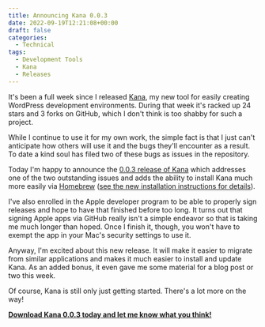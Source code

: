 ```yaml
---
title: Announcing Kana 0.0.3
date: 2022-09-19T12:21:08+00:00
draft: false
categories:
  - Technical
tags:
  - Development Tools
  - Kana
  - Releases
---
```


It's been a full week since I released [Kana][1], my new tool for easily creating WordPress development environments. During that week it's racked up 24 stars and 3 forks on GitHub, which I don't think is too shabby for such a project.

While I continue to use it for my own work, the simple fact is that I just can't anticipate how others will use it and the bugs they'll encounter as a result. To date a kind soul has filed two of these bugs as issues in the repository.

Today I'm happy to announce the [0.0.3 release of Kana][2] which addresses one of the two outstanding issues and adds the ability to install Kana much more easily via [Homebrew][3] ([see the new installation instructions for details][4]).

I've also enrolled in the Apple developer program to be able to properly sign releases and hope to have that finished before too long. It turns out that signing Apple apps via GitHub really isn't a simple endeavor so that is taking me much longer than hoped. Once I finish it, though, you won't have to exempt the app in your Mac's security settings to use it.

Anyway, I'm excited about this new release. It will make it easier to migrate from similar applications and makes it much easier to install and update Kana. As an added bonus, it even gave me some material for a blog post or two this week.

Of course, Kana is still only just getting started. There's a lot more on the way!

**[Download Kana 0.0.3 today and let me know what you think!][2]**

 [1]: https://github.com/ChrisWiegman/kana/
 [2]: https://github.com/ChrisWiegman/kana/releases
 [3]: https://brew.sh/
 [4]: https://github.com/ChrisWiegman/kana#install-from-homebrew
